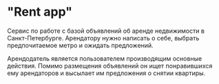 # "Rent app"


Cервис по работе с базой объявлений об аренде недвижимости в Санкт-Петербурге. Арендатору нужно написать о себе, выбрать предпочитаемое метро и ожидать предложений.

Арендодатель является пользователем производящим основные действия. Помимо размещения объявлений он ищет понравившихся ему арендаторов и высылает им предложения о снятии квартиры.
